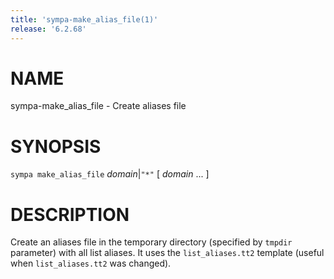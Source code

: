 ```yaml
---
title: 'sympa-make_alias_file(1)'
release: '6.2.68'
---
```


# NAME

sympa-make\_alias\_file - Create aliases file

# SYNOPSIS

`sympa make_alias_file` _domain_&#124;`"*"` \[ _domain_ ... \]

# DESCRIPTION

Create an aliases file in the temporary directory
(specified by `tmpdir` parameter) with all list aliases. It uses the
`list_aliases.tt2` template  (useful when `list_aliases.tt2` was changed).
